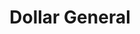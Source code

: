 ---
title: "Dollar General"
url: /bellefonte/dollar-general-cobblestone-road/
shop: variety store
---